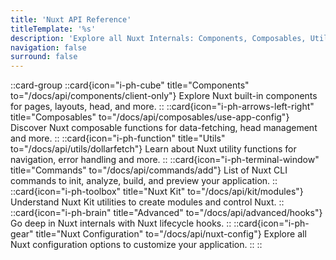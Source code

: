 ```yaml
---
title: 'Nuxt API Reference'
titleTemplate: '%s'
description: 'Explore all Nuxt Internals: Components, Composables, Utils, Commands and more.'
navigation: false
surround: false
---
```


::card-group
  ::card{icon="i-ph-cube" title="Components" to="/docs/api/components/client-only"}
  Explore Nuxt built-in components for pages, layouts, head, and more.
  ::
  ::card{icon="i-ph-arrows-left-right" title="Composables" to="/docs/api/composables/use-app-config"}
  Discover Nuxt composable functions for data-fetching, head management and more.
  ::
  ::card{icon="i-ph-function" title="Utils" to="/docs/api/utils/dollarfetch"}
  Learn about Nuxt utility functions for navigation, error handling and more.
  ::
  ::card{icon="i-ph-terminal-window" title="Commands" to="/docs/api/commands/add"}
  List of Nuxt CLI commands to init, analyze, build, and preview your application.
  ::
  ::card{icon="i-ph-toolbox" title="Nuxt Kit" to="/docs/api/kit/modules"}
  Understand Nuxt Kit utilities to create modules and control Nuxt.
  ::
  ::card{icon="i-ph-brain" title="Advanced" to="/docs/api/advanced/hooks"}
  Go deep in Nuxt internals with Nuxt lifecycle hooks.
  ::
  ::card{icon="i-ph-gear" title="Nuxt Configuration" to="/docs/api/nuxt-config"}
  Explore all Nuxt configuration options to customize your application.
  ::
::
